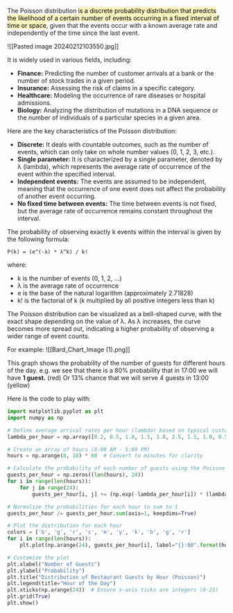 The Poisson distribution <mark style="background: #FFF3A3A6;">is a discrete probability distribution that predicts the likelihood of a certain number of events occurring in a fixed interval of time or space</mark>, given that the events occur with a known average rate and independently of the time since the last event.

![[Pasted image 20240212103550.jpg]]

It is widely used in various fields, including:

- **Finance:** Predicting the number of customer arrivals at a bank or the number of stock trades in a given period.
- **Insurance:** Assessing the risk of claims in a specific category.
- **Healthcare:** Modeling the occurrence of rare diseases or hospital admissions.
- **Biology:** Analyzing the distribution of mutations in a DNA sequence or the number of individuals of a particular species in a given area.

Here are the key characteristics of the Poisson distribution:

- **Discrete:** It deals with countable outcomes, such as the number of events, which can only take on whole number values (0, 1, 2, 3, etc.).
- **Single parameter:** It is characterized by a single parameter, denoted by λ (lambda), which represents the average rate of occurrence of the event within the specified interval.
- **Independent events:** The events are assumed to be independent, meaning that the occurrence of one event does not affect the probability of another event occurring.
- **No fixed time between events:** The time between events is not fixed, but the average rate of occurrence remains constant throughout the interval.

The probability of observing exactly k events within the interval is given by the following formula:

```
P(k) = (e^(-λ) * λ^k) / k!
```

where:

- k is the number of events (0, 1, 2, ...)
- λ is the average rate of occurrence
- e is the base of the natural logarithm (approximately 2.71828)
- k! is the factorial of k (k multiplied by all positive integers less than k)

The Poisson distribution can be visualized as a bell-shaped curve, with the exact shape depending on the value of λ. As λ increases, the curve becomes more spread out, indicating a higher probability of observing a wider range of event counts.

For example:
![[Bard_Chart_Image (1).png]]

This graph shows the probability of the number of guests for different hours of the day. e.g. we see that there is a 80% probability that in 17:00 we will have **1 guest.** (red) Or 13% chance that we will serve 4 guests in 13:00 (yellow)

Here is the code to play with:
```python
import matplotlib.pyplot as plt
import numpy as np

# Define average arrival rates per hour (lambda) based on typical customer patterns
lambda_per_hour = np.array([0.2, 0.5, 1.0, 1.5, 3.0, 2.5, 1.5, 1.0, 0.5, 0.2])

# Create an array of hours (8:00 AM - 5:00 PM)
hours = np.arange(8, 18) * 60  # Convert to minutes for clarity

# Calculate the probability of each number of guests using the Poisson formula
guests_per_hour = np.zeros((len(hours), 24))
for i in range(len(hours)):
    for j in range(24):
        guests_per_hour[i, j] += (np.exp(-lambda_per_hour[i]) * (lambda_per_hour[i]**j)) / np.math.factorial(j)

# Normalize the probabilities for each hour to sum to 1
guests_per_hour /= guests_per_hour.sum(axis=1, keepdims=True)

# Plot the distribution for each hour
colors = ['b', 'g', 'r', 'c', 'm', 'y', 'k', 'b', 'g', 'r']
for i in range(len(hours)):
    plt.plot(np.arange(24), guests_per_hour[i], label="{}:00".format(hours[i] // 60), color=colors[i])

# Customize the plot
plt.xlabel("Number of Guests")
plt.ylabel("Probability")
plt.title("Distribution of Restaurant Guests by Hour (Poisson)")
plt.legend(title="Hour of the Day")
plt.xticks(np.arange(24))  # Ensure x-axis ticks are integers (0-23)
plt.grid(True)
plt.show()

```